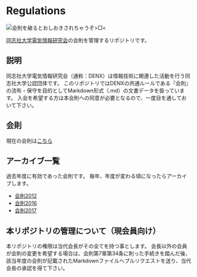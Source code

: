 # Regulations
![会則を破るとおしおきされちゃうぞ>□<](https://img.gifmagazine.net/gifmagazine/images/973195/original.gif)

[同志社大学電気情報研究会](https://denx.jp/)の会則を管理するリポジトリです。

## 説明

同志社大学電気情報研究会（通称：DENX）は情報技術に関連した活動を行う同志社大学公認団体です。
このリポジトリではDENXの共通ルールである『会則』の流布・保守を目的としてMarkdown形式（.md）の文書データを扱っています。
入会を希望する方は本会則への同意が必要となるので、一度目を通しておいて下さい。

## 会則

現在の会則は[こちら](https://github.com/denx-jp/regulations/blob/master/regulations.md)

## アーカイブ一覧

過去年度に有効であった会則です。
毎年、年度が変わる頃になったらアーカイブします。

- [会則2012](https://github.com/denx-jp/regulations/blob/master/archive2012.md)
- [会則2016](https://github.com/denx-jp/regulations/blob/master/archive2016.md)
- [会則2017](https://github.com/denx-jp/regulations/blob/master/archive2017.md)

## 本リポジトリの管理について（現会員向け）

本リポジトリの権限は当代会長がその全てを持つ事とします。
会長以外の会員が会則の変更を希望する場合は、会則第7章第34条に則った手続きを踏んだ後、該当年度の会則が記載されたMarkdownファイルへプルリクエストを送り、当代会長の承認を得て下さい。
